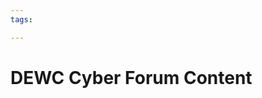 ```yaml
---
tags:

---
```

# DEWC Cyber Forum Content

<!--[DEWC Cyber Forum Content Directory](https://dewccorporate.sharepoint.com/sites/SoftwareEngineeringTeam/Shared%20Documents/Forms/AllItems.aspx?FolderCTID=0x012000121E1AA383E5C544BC06DE68DCD2E679&id=%2Fsites%2FSoftwareEngineeringTeam%2FShared%20Documents%2FPD%20Forums)  -->
